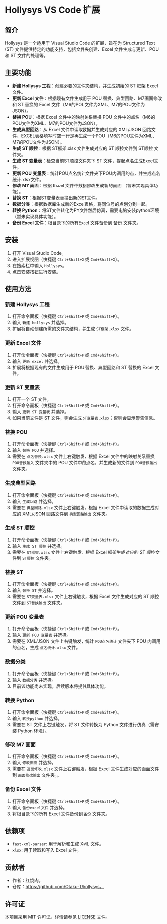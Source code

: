 # Hollysys VS Code 扩展

## 简介
Hollysys 是一个适用于 Visual Studio Code 的扩展，旨在为 Structured Text (ST) 文件提供特定的功能支持，包括文件夹创建、Excel 文件生成与更新、POU 和 ST 文件的处理等。

## 主要功能
- **新建 Hollysys 工程**：创建必要的文件夹结构，并生成初始的 ST 框架 Excel 文件。
- **更新 Excel 文件**：根据现有文件生成用于 POU 替换、典型回路、M7画面修改和 ST 替换的 Excel 文件（M6的POU文件为XML、M7的POU文件为JSON）。
- **替换 POU**：根据 Excel 文件中的映射关系替换 POU 文件中的点名（M6的POU文件为XML、M7的POU文件为JSON）。
- **生成典型回路**：从 Excel 文件中读取数据并生成对应的 XML/JSON 回路文件，EXCEL表格填写时空一行是再生成一个POU（M6的POU文件为XML、M7的POU文件为JSON）。
- **生成 ST 顺控**：根据 ST框架.xlsx 文件生成对应的 ST 顺控文件到 ST顺控 文件夹。
- **生成 ST 变量表**：检查当前ST顺控文件夹下 ST 文件，提起点名生成Excel文件。
- **更新 POU 变量表**：统计POU点名统计文件夹下POU内调用的点，并生成点名统计.xlsx文件。
- **修改 M7 画面**：根据 Excel 文件中数据修改生成新的画面                  （暂未实现具体功能）。
- **替换 ST**：根据ST变量表替换出新的ST文件。
- **数据分类**：根据数据库生成新的Excel表格，将同位号的点划分到一起。
- **转换 Python**：将ST文件转化为PY文件然后仿真，需要电脑安装python环境     （暂未实现具体功能）。
- **备份 Excel 文件**：根目录下的所有Excel 文件备份到 备份 文件夹。

## 安装
1. 打开 Visual Studio Code。
2. 进入扩展视图（快捷键 `Ctrl+Shift+X` 或 `Cmd+Shift+X`）。
3. 在搜索栏中输入 `Hollysys`。
4. 点击安装按钮进行安装。

## 使用方法
### 新建 Hollysys 工程
1. 打开命令面板（快捷键 `Ctrl+Shift+P` 或 `Cmd+Shift+P`）。
2. 输入 `新建 hollysys` 并选择。
3. 扩展将自动创建所需的文件夹结构，并生成 `ST框架.xlsx` 文件。

### 更新 Excel 文件
1. 打开命令面板（快捷键 `Ctrl+Shift+P` 或 `Cmd+Shift+P`）。
2. 输入 `更新 excel` 并选择。
3. 扩展将根据现有的文件生成用于 POU 替换、典型回路和 ST 替换的 Excel 文件。

### 更新 ST 变量表
1. 打开一个 ST 文件。
2. 打开命令面板（快捷键 `Ctrl+Shift+P` 或 `Cmd+Shift+P`）。
3. 输入 `更新 ST 变量表` 并选择。
4. 如果当前文件是 ST 文件，则会生成 `ST变量表.xlsx`；否则会显示警告信息。

### 替换 POU
1. 打开命令面板（快捷键 `Ctrl+Shift+P` 或 `Cmd+Shift+P`）。
2. 输入 `替换 POU` 并选择。
3. 需要在 `点名替换.xlsx` 文件上右键触发，根据 Excel 文件中的映射关系替换 `POU替换输入` 文件夹中的 POU 文件中的点名，并生成新的文件到 `POU替换输出` 文件夹。

### 生成典型回路
1. 打开命令面板（快捷键 `Ctrl+Shift+P` 或 `Cmd+Shift+P`）。
2. 输入 `生成回路` 并选择。
3. 需要在 `典型回路.xlsx` 文件上右键触发，根据 Excel 文件中读取的数据生成对应的 XML/JSON 回路文件到 `典型回路输出` 文件夹。

### 生成 ST 顺控
1. 打开命令面板（快捷键 `Ctrl+Shift+P` 或 `Cmd+Shift+P`）。
2. 输入 `生成 ST 顺控` 并选择。
3. 需要在 `ST框架.xlsx` 文件上右键触发，根据 Excel 框架生成对应的 ST 顺控文件到 `ST顺控` 文件夹。

### 替换 ST
1. 打开命令面板（快捷键 `Ctrl+Shift+P` 或 `Cmd+Shift+P`）。
2. 输入 `替换 ST` 并选择。
3. 需要在 `ST变量表.xlsx` 文件上右键触发，根据 Excel 文件生成对应的 ST 顺控文件到 `ST替换输出` 文件夹。

### 更新 POU 变量表
1. 打开命令面板（快捷键 `Ctrl+Shift+P` 或 `Cmd+Shift+P`）。
2. 输入 `更新 POU 变量表` 并选择。
3. 需要在 XML/JSON 文件上右键触发，统计 `POU点名统计` 文件夹下 POU 内调用的点名，生成 `点名统计.xlsx` 文件。

### 数据分类
1. 打开命令面板（快捷键 `Ctrl+Shift+P` 或 `Cmd+Shift+P`）。
2. 输入 `数据分类` 并选择。
3. 目前该功能尚未实现，后续版本将提供具体功能。

### 转换 Python
1. 打开命令面板（快捷键 `Ctrl+Shift+P` 或 `Cmd+Shift+P`）。
2. 输入 `转换python` 并选择。
3. 需要在 ST 文件上右键触发，将 ST 文件转换为 Python 文件进行仿真（需安装 Python 环境）。

### 修改 M7 画面
1. 打开命令面板（快捷键 `Ctrl+Shift+P` 或 `Cmd+Shift+P`）。
2. 输入 `修改画面` 并选择。
3. 需要在 `互面修改.xlsx` 文件上右键触发，根据 Excel 文件生成对应的画面文件到 `画面修改输出` 文件夹。。

### 备份 Excel 文件
1. 打开命令面板（快捷键 `Ctrl+Shift+P` 或 `Cmd+Shift+P`）。
2. 输入 `备份excel文件` 并选择。
3. 将根目录下的所有 Excel 文件备份到 `备份` 文件夹。

## 依赖项
- `fast-xml-parser`: 用于解析和生成 XML 文件。
- `xlsx`: 用于读取和写入 Excel 文件。

## 贡献者
- 作者：红烧肉。
- 仓库：https://github.com/Otaku-T/hollysys。

## 许可证
本项目采用 MIT 许可证。详情请参见 [LICENSE](LICENSE) 文件。